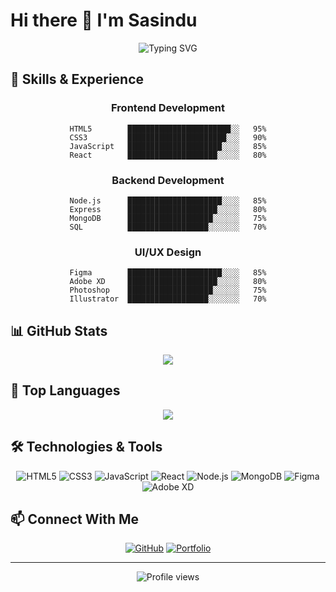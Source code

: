 # Hi there 👋 I'm Sasindu

<div align="center">
  <img src="https://readme-typing-svg.demolab.com?font=Fira+Code&duration=3000&pause=1000&color=00FF00&center=true&vCenter=true&width=435&lines=Full+Stack+Developer;UI%2FUX+Designer;Web+Developer" alt="Typing SVG" />
</div>

## 🚀 Skills & Experience

<div align="center">

### Frontend Development
```text
HTML5        ███████████████████████░░   95%
CSS3         ██████████████████████░░░   90%
JavaScript   █████████████████████░░░░   85%
React        ████████████████████░░░░░   80%
```

### Backend Development
```text
Node.js      █████████████████████░░░░   85%
Express      ████████████████████░░░░░   80%
MongoDB      ███████████████████░░░░░░   75%
SQL          ██████████████████░░░░░░░   70%
```

### UI/UX Design
```text
Figma        █████████████████████░░░░   85%
Adobe XD     ████████████████████░░░░░   80%
Photoshop    ███████████████████░░░░░░   75%
Illustrator  ██████████████████░░░░░░░   70%
```

</div>

## 📊 GitHub Stats
<p align="center">
  <img src="https://github-readme-stats.vercel.app/api?username=sasindu999&show_icons=true&theme=radical&bg_color=0D1117&title_color=00FF00&text_color=FFFFFF&icon_color=00FF00" />
</p>

## 🌟 Top Languages
<p align="center">
  <img src="https://github-readme-stats.vercel.app/api/top-langs/?username=sasindu999&layout=compact&theme=radical&bg_color=0D1117&title_color=00FF00&text_color=FFFFFF" />
</p>

## 🛠️ Technologies & Tools
<div align="center">
  
![HTML5](https://img.shields.io/badge/-HTML5-0D1117?style=for-the-badge&logo=html5&logoColor=00FF00)
![CSS3](https://img.shields.io/badge/-CSS3-0D1117?style=for-the-badge&logo=css3&logoColor=00FF00)
![JavaScript](https://img.shields.io/badge/-JavaScript-0D1117?style=for-the-badge&logo=javascript&logoColor=00FF00)
![React](https://img.shields.io/badge/-React-0D1117?style=for-the-badge&logo=react&logoColor=00FF00)
![Node.js](https://img.shields.io/badge/-Node.js-0D1117?style=for-the-badge&logo=node.js&logoColor=00FF00)
![MongoDB](https://img.shields.io/badge/-MongoDB-0D1117?style=for-the-badge&logo=mongodb&logoColor=00FF00)
![Figma](https://img.shields.io/badge/-Figma-0D1117?style=for-the-badge&logo=figma&logoColor=00FF00)
![Adobe XD](https://img.shields.io/badge/-Adobe%20XD-0D1117?style=for-the-badge&logo=adobe-xd&logoColor=00FF00)

</div>

## 📫 Connect With Me
<div align="center">
  
[![GitHub](https://img.shields.io/badge/-GitHub-0D1117?style=for-the-badge&logo=github&logoColor=00FF00)](https://github.com/sasindu999)
[![Portfolio](https://img.shields.io/badge/-Portfolio-0D1117?style=for-the-badge&logo=web&logoColor=00FF00)](https://sasindumaleesha.online)

</div>

---
<div align="center">
  <img src="https://komarev.com/ghpvc/?username=sasindu999&color=00FF00&style=flat-square" alt="Profile views" />
</div>
